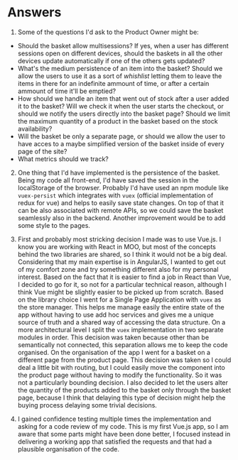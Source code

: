 # Answers
1. Some of the questions I'd ask to the Product Owner might be:
* Should the basket allow multisessions? If yes, when a user has different sessions open on different devices, should the baskets in all the other devices update automatically if one of the others gets updated?
* What's the medium persistence of an item into the basket? Should we allow the users to use it as a sort of _whishlist_ letting them to leave the items in there for an indefinite ammount of time, or after a certain ammount of time it'll be emptied?
* How should we handle an item that went out of stock after a user added it to the basket? Will we check it when the user starts the checkout, or should we notify the users directly into the basket page? Should we limit the maximum quantity of a product in the basket based on the stock availability?
* Will the basket be only a separate page, or should we allow the user to have acces to a maybe simplified version of the basket inside of every page of the site?
* What metrics should we track?

2. One thing that I'd have implemented is the persistence of the basket. Being my code all front-end, I'd have saved the session in the localStorage of the browser. Probably I'd have used an npm module like `vuex-persist` which integrates with `vuex` (official implementation of redux for vue) and helps to easily save state changes. On top of that it can be also associated with remote APIs, so we could save the basket seamlessly also in the backend.
Another improvement would be to add some style to the pages.

3. First and probably most stricking decision I made was to use Vue.js. I know you are working with React in MOO, but most of the concepts behind the two libraries are shared, so I think it would not be a big deal. Considering that my main expertise is in AngularJS, I wanted to get out of my comfort zone and try something different also for my personal interest. Based on the fact that it is easier to find a job in React than Vue, I decided to go for it, so not for a particular technical reason, although I think Vue might be slightly easier to be picked up from scratch.
Based on the library choice I went for a Single Page Application with `vuex` as the store manager. This helps me manage easily the entire state of the app without having to use add hoc services and gives me a unique source of truth and a shared way of accessing the data structure. On a more architectural level I split the `vuex` implementation in two separate modules in order. This decision was taken because other than be semantically not connected, this separation allows me to keep the code organised. On the organisation of the app I went for a basket on a different page from the product page. This decision was taken so I could deal a little bit with routing, but I could easily move the component into the product page without having to modify the functionality. So it was not a particularly bounding decision. I also decided to let the users alter the quantity of the products added to the basket only through the basket page, because I think that delaying this type of decision might help the buying process delaying some trivial decisions.
4. I gained confidence testing multiple times the implementation and asking for a code review of my code. This is my first Vue.js app, so I am aware that some parts might have been done better, I focused instead in delivering a working app that satisfied the requests and that had a plausible organisation of the code.
